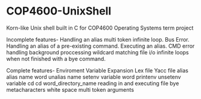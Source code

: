 # COP4600-UnixShell
Korn-like Unix shell built in C for COP4600 Operating Systems term project

Incomplete features-
Handling an alias multi token infinite loop. Bus Error.
Handling an alias of a pre-existing command.
Executing an alias.
CMD
error handling
background proccessing
wildcard matching
file i/o infinite loops when not finished with a bye command.


Complete features-
Enviroment Variable Expansion
Lex file
Yacc file
alias
alias name word
unalias name
setenv variable word
printenv
unsetenv variable
cd
cd word_directory_name
reading in and executing file
bye
metacharacters
white space
multi token arguments
